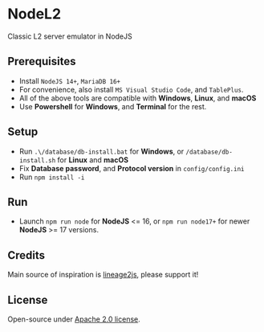 # NodeL2
Classic L2 server emulator in NodeJS

## Prerequisites
* Install `NodeJS 14+`, `MariaDB 16+`
* For convenience, also install `MS Visual Studio Code`, and `TablePlus`.
* All of the above tools are compatible with **Windows**, **Linux**, and **macOS**
* Use **Powershell** for **Windows**, and **Terminal** for the rest.

## Setup
* Run `.\/database/db-install.bat` for **Windows**, or `/database/db-install.sh` for **Linux** and **macOS**
* Fix **Database password**, and **Protocol version** in `config/config.ini`
* Run `npm install -i`

## Run
* Launch `npm run node` for **NodeJS** <= 16, or `npm run node17+` for newer **NodeJS** >= 17 versions.

## Credits
Main source of inspiration is <a href="https://github.com/lineage2js/lineage2js">lineage2js</a>, please support it!

## License
Open-source under [Apache 2.0 license](https://www.apache.org/licenses/LICENSE-2.0).
